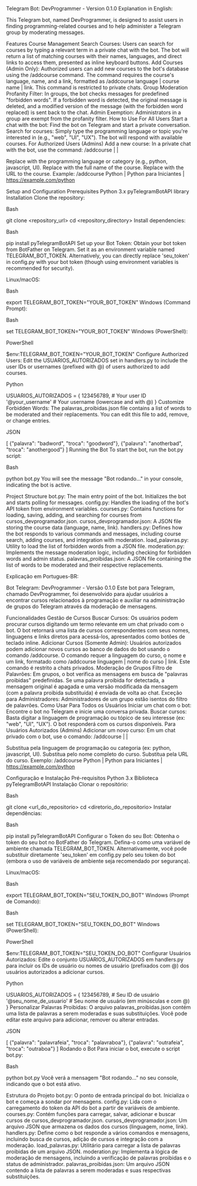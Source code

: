 Telegram Bot: DevProgrammer - Version 0.1.0
Explanation in English:

This Telegram bot, named DevProgrammer, is designed to assist users in finding programming-related courses and to help administer a Telegram group by moderating messages.

Features
Course Management
Search Courses: Users can search for courses by typing a relevant term in a private chat with the bot. The bot will return a list of matching courses with their names, languages, and direct links to access them, presented as inline keyboard buttons.
Add Courses (Admin Only): Authorized users can add new courses to the bot's database using the /addcourse command. The command requires the course's language, name, and a link, formatted as /addcourse language | course name | link. This command is restricted to private chats.
Group Moderation
Profanity Filter: In groups, the bot checks messages for predefined "forbidden words". If a forbidden word is detected, the original message is deleted, and a modified version of the message (with the forbidden word replaced) is sent back to the chat.
Admin Exemption: Administrators in a group are exempt from the profanity filter.
How to Use
For All Users
Start a chat with the bot: Find the bot on Telegram and start a private conversation.
Search for courses: Simply type the programming language or topic you're interested in (e.g., "web", "UI", "UX"). The bot will respond with available courses.
For Authorized Users (Admins)
Add a new course: In a private chat with the bot, use the command:
/addcourse <language> | <course name> | <link>

Replace <language> with the programming language or category (e.g., python, javascript, UI).
Replace <course name> with the full name of the course.
Replace <link> with the URL to the course.
Example: /addcourse Python | Python para Iniciantes | https://example.com/python

Setup and Configuration
Prerequisites
Python 3.x
pyTelegramBotAPI library
Installation
Clone the repository:

Bash

git clone <repository_url>
cd <repository_directory>
Install dependencies:

Bash

pip install pyTelegramBotAPI
Set up your Bot Token:
Obtain your bot token from BotFather on Telegram. Set it as an environment variable named TELEGRAM_BOT_TOKEN.
Alternatively, you can directly replace 'seu_token' in config.py with your bot token (though using environment variables is recommended for security).

Linux/macOS:

Bash

export TELEGRAM_BOT_TOKEN="YOUR_BOT_TOKEN"
Windows (Command Prompt):

Bash

set TELEGRAM_BOT_TOKEN="YOUR_BOT_TOKEN"
Windows (PowerShell):

PowerShell

$env:TELEGRAM_BOT_TOKEN="YOUR_BOT_TOKEN"
Configure Authorized Users:
Edit the USUARIOS_AUTORIZADOS set in handlers.py to include the user IDs or usernames (prefixed with @) of users authorized to add courses.

Python

USUARIOS_AUTORIZADOS = {
    123456789,         # Your user ID
    '@your_username'   # Your username (lowercase and with @)
}
Customize Forbidden Words:
The palavras_proibidas.json file contains a list of words to be moderated and their replacements. You can edit this file to add, remove, or change entries.

JSON

[
    {"palavra": "badword", "troca": "goodword"},
    {"palavra": "anotherbad", "troca": "anothergood"}
]
Running the Bot
To start the bot, run the bot.py script:

Bash

python bot.py
You will see the message "Bot rodando..." in your console, indicating the bot is active.

Project Structure
bot.py: The main entry point of the bot. Initializes the bot and starts polling for messages.
config.py: Handles the loading of the bot's API token from environment variables.
courses.py: Contains functions for loading, saving, adding, and searching for courses from cursos_devprogramador.json.
cursos_devprogramador.json: A JSON file storing the course data (language, name, link).
handlers.py: Defines how the bot responds to various commands and messages, including course search, adding courses, and integration with moderation.
load_palavras.py: Utility to load the list of forbidden words from a JSON file.
moderation.py: Implements the message moderation logic, including checking for forbidden words and admin status.
palavras_proibidas.json: A JSON file containing the list of words to be moderated and their respective replacements.

Explicação em Portugues-BR:

Bot Telegram: DevProgrammer - Versão 0.1.0
Este bot para Telegram, chamado DevProgrammer, foi desenvolvido para ajudar usuários a encontrar cursos relacionados à programação e auxiliar na administração de grupos do Telegram através da moderação de mensagens.

Funcionalidades
Gestão de Cursos
Buscar Cursos: Os usuários podem procurar cursos digitando um termo relevante em um chat privado com o bot. O bot retornará uma lista de cursos correspondentes com seus nomes, linguagens e links diretos para acessá-los, apresentados como botões de teclado inline.
Adicionar Cursos (Somente Admin): Usuários autorizados podem adicionar novos cursos ao banco de dados do bot usando o comando /addcourse. O comando requer a linguagem do curso, o nome e um link, formatado como /addcourse linguagem | nome do curso | link. Este comando é restrito a chats privados.
Moderação de Grupos
Filtro de Palavrões: Em grupos, o bot verifica as mensagens em busca de "palavras proibidas" predefinidas. Se uma palavra proibida for detectada, a mensagem original é apagada e uma versão modificada da mensagem (com a palavra proibida substituída) é enviada de volta ao chat.
Exceção para Administradores: Administradores de um grupo estão isentos do filtro de palavrões.
Como Usar
Para Todos os Usuários
Iniciar um chat com o bot: Encontre o bot no Telegram e inicie uma conversa privada.
Buscar cursos: Basta digitar a linguagem de programação ou tópico de seu interesse (ex: "web", "UI", "UX"). O bot responderá com os cursos disponíveis.
Para Usuários Autorizados (Admins)
Adicionar um novo curso: Em um chat privado com o bot, use o comando:
/addcourse <linguagem> | <nome do curso> | <link>

Substitua <linguagem> pela linguagem de programação ou categoria (ex: python, javascript, UI).
Substitua <nome do curso> pelo nome completo do curso.
Substitua <link> pela URL do curso.
Exemplo: /addcourse Python | Python para Iniciantes | https://example.com/python

Configuração e Instalação
Pré-requisitos
Python 3.x
Biblioteca pyTelegramBotAPI
Instalação
Clonar o repositório:

Bash

git clone <url_do_repositorio>
cd <diretorio_do_repositorio>
Instalar dependências:

Bash

pip install pyTelegramBotAPI
Configurar o Token do seu Bot:
Obtenha o token do seu bot no BotFather do Telegram. Defina-o como uma variável de ambiente chamada TELEGRAM_BOT_TOKEN.
Alternativamente, você pode substituir diretamente 'seu_token' em config.py pelo seu token do bot (embora o uso de variáveis de ambiente seja recomendado por segurança).

Linux/macOS:

Bash

export TELEGRAM_BOT_TOKEN="SEU_TOKEN_DO_BOT"
Windows (Prompt de Comando):

Bash

set TELEGRAM_BOT_TOKEN="SEU_TOKEN_DO_BOT"
Windows (PowerShell):

PowerShell

$env:TELEGRAM_BOT_TOKEN="SEU_TOKEN_DO_BOT"
Configurar Usuários Autorizados:
Edite o conjunto USUARIOS_AUTORIZADOS em handlers.py para incluir os IDs de usuário ou nomes de usuário (prefixados com @) dos usuários autorizados a adicionar cursos.

Python

USUARIOS_AUTORIZADOS = {
    123456789,         # Seu ID de usuário
    '@seu_nome_de_usuario'   # Seu nome de usuário (em minúsculas e com @)
}
Personalizar Palavras Proibidas:
O arquivo palavras_proibidas.json contém uma lista de palavras a serem moderadas e suas substituições. Você pode editar este arquivo para adicionar, remover ou alterar entradas.

JSON

[
    {"palavra": "palavrafeia", "troca": "palavraboa"},
    {"palavra": "outrafeia", "troca": "outraboa"}
]
Rodando o Bot
Para iniciar o bot, execute o script bot.py:

Bash

python bot.py
Você verá a mensagem "Bot rodando..." no seu console, indicando que o bot está ativo.

Estrutura do Projeto
bot.py: O ponto de entrada principal do bot. Inicializa o bot e começa a sondar por mensagens.
config.py: Lida com o carregamento do token da API do bot a partir de variáveis de ambiente.
courses.py: Contém funções para carregar, salvar, adicionar e buscar cursos de cursos_devprogramador.json.
cursos_devprogramador.json: Um arquivo JSON que armazena os dados dos cursos (linguagem, nome, link).
handlers.py: Define como o bot responde a vários comandos e mensagens, incluindo busca de cursos, adição de cursos e integração com a moderação.
load_palavras.py: Utilitário para carregar a lista de palavras proibidas de um arquivo JSON.
moderation.py: Implementa a lógica de moderação de mensagens, incluindo a verificação de palavras proibidas e o status de administrador.
palavras_proibidas.json: Um arquivo JSON contendo a lista de palavras a serem moderadas e suas respectivas substituições.
